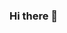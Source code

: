 ### Hi there 👋

<!--
**babywade/babywade** is a ✨ _special_ ✨ repository because its `README.md` (this file) appears on your GitHub profile.

Here are some ideas to get you started:

- 🔭 I’m currently working on FescoAdecco--Huawei as an embedded C engineer. And sometimes I develop some tools to help my colleagues to work more efficient.
- 🌱 I’m currently learning qemu oriented to emulate Cortex-m arm CPU like STM32. 
- 👯 I’m looking to collaborate on ...
- 🤔 I’m looking for help with ...
- 💬 Ask me about ...
- 📫 How to reach me: ...
- 😄 Pronouns: ...
- ⚡ Fun fact: ...
-->
